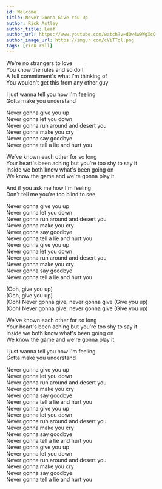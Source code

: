 ```yaml
---
id: Welcome
title: Never Gonna Give You Up
author: Rick Astley
author_title: Leaf
author_url: https://www.youtube.com/watch?v=dQw4w9WgXcQ
author_image_url: https://imgur.com/cViTTql.png
tags: [rick roll]
---
```


We're no strangers to love  
You know the rules and so do I  
A full commitment's what I'm thinking of  
You wouldn't get this from any other guy  

I just wanna tell you how I'm feeling  
Gotta make you understand  

<!--truncate-->
Never gonna give you up  
Never gonna let you down  
Never gonna run around and desert you  
Never gonna make you cry  
Never gonna say goodbye  
Never gonna tell a lie and hurt you  

We've known each other for so long  
Your heart's been aching but you're too shy to say it  
Inside we both know what's been going on  
We know the game and we're gonna play it  

And if you ask me how I'm feeling  
Don't tell me you're too blind to see  

Never gonna give you up  
Never gonna let you down  
Never gonna run around and desert you  
Never gonna make you cry  
Never gonna say goodbye  
Never gonna tell a lie and hurt you  
Never gonna give you up  
Never gonna let you down  
Never gonna run around and desert you  
Never gonna make you cry  
Never gonna say goodbye  
Never gonna tell a lie and hurt you  

(Ooh, give you up)  
(Ooh, give you up)  
(Ooh) Never gonna give, never gonna give (Give you up)  
(Ooh) Never gonna give, never gonna give (Give you up)  

We've known each other for so long  
Your heart's been aching but you're too shy to say it  
Inside we both know what's been going on  
We know the game and we're gonna play it  

I just wanna tell you how I'm feeling  
Gotta make you understand  

Never gonna give you up  
Never gonna let you down  
Never gonna run around and desert you  
Never gonna make you cry  
Never gonna say goodbye  
Never gonna tell a lie and hurt you  
Never gonna give you up  
Never gonna let you down  
Never gonna run around and desert you  
Never gonna make you cry  
Never gonna say goodbye  
Never gonna tell a lie and hurt you  
Never gonna give you up  
Never gonna let you down  
Never gonna run around and desert you  
Never gonna make you cry  
Never gonna say goodbye  
Never gonna tell a lie and hurt you  

